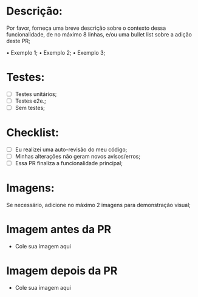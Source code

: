 # Descrição:

Por favor, forneça uma breve descrição sobre o contexto dessa funcionalidade, de no
máximo 8 linhas, e/ou uma bullet list sobre a adição deste PR;

• Exemplo 1;
• Exemplo 2;
• Exemplo 3;

# Testes:

- [ ] Testes unitários;
- [ ] Testes e2e.;
- [ ] Sem testes;

# Checklist:

- [ ] Eu realizei uma auto-revisão do meu código;
- [ ] Minhas alterações não geram novos avisos/erros;
- [ ] Essa PR finaliza a funcionalidade principal;

# Imagens:

Se necessário, adicione no máximo 2 imagens para demonstração visual;

# Imagem antes da PR

- Cole sua imagem aqui

# Imagem depois da PR

- Cole sua imagem aqui
